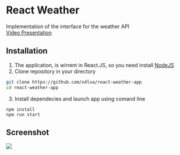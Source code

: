 # React Weather

Implementation of the interface for the weather API </br>
[Video Presentation](https://watch.screencastify.com/v/3LPpZBBrIMgzWXvlDYJV)

## Installation

1. The application, is wirrent in React.JS, so you need install [NodeJS](https://nodejs.org/en/download/)
2. Clone repository in your directory

```sh
git clone https://github.com/x4lva/react-weather-app
cd react-weather-app
```
3. Install dependecies and launch app using comand line
```
npm install
npm run start
```

## Screenshot

![](https://i2.paste.pics/7eebc0952ed8927ff8666d38cc49ce77.png?trs=0d0cf50bc4c62e190d6991da570e9068e5085e1ab1c1165d4d32b0fb1d9b8509)
